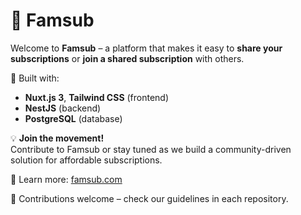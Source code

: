 # 🌟 Famsub

Welcome to **Famsub** – a platform that makes it easy to **share your subscriptions** or **join a shared subscription** with others.  

🚀 Built with:
- **Nuxt.js 3**, **Tailwind CSS** (frontend)
- **NestJS** (backend)
- **PostgreSQL** (database)

💡 **Join the movement!**  
Contribute to Famsub or stay tuned as we build a community-driven solution for affordable subscriptions.  

📖 Learn more: [famsub.com](https://famsub.com)  

🤝 Contributions welcome – check our guidelines in each repository.
